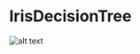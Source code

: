 # IrisDecisionTree

![alt text](https://raw.githubusercontent.com/sukreshmanda/IrisDecisionTree/master/img.png)
